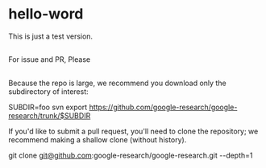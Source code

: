 # hello-word
This is just a test version.
##
For issue and PR, Please 
##
Because the repo is large, we recommend you download only the subdirectory of interest:

SUBDIR=foo
svn export https://github.com/google-research/google-research/trunk/$SUBDIR

If you'd like to submit a pull request, you'll need to clone the repository; we recommend making a shallow clone (without history).

git clone git@github.com:google-research/google-research.git --depth=1
